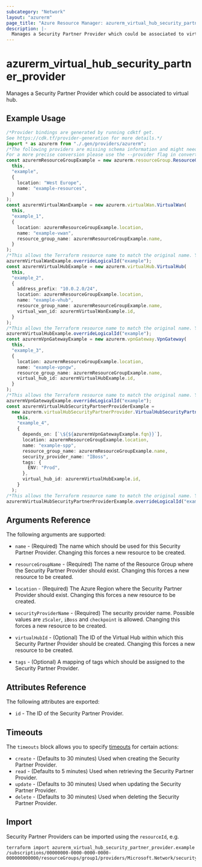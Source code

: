 ```yaml
---
subcategory: "Network"
layout: "azurerm"
page_title: "Azure Resource Manager: azurerm_virtual_hub_security_partner_provider"
description: |-
  Manages a Security Partner Provider which could be associated to virtual hub.
---
```


# azurerm\_virtual\_hub\_security\_partner\_provider

Manages a Security Partner Provider which could be associated to virtual hub.

## Example Usage

```typescript
/*Provider bindings are generated by running cdktf get.
See https://cdk.tf/provider-generation for more details.*/
import * as azurerm from "./.gen/providers/azurerm";
/*The following providers are missing schema information and might need manual adjustments to synthesize correctly: azurerm.
For a more precise conversion please use the --provider flag in convert.*/
const azurermResourceGroupExample = new azurerm.resourceGroup.ResourceGroup(
  this,
  "example",
  {
    location: "West Europe",
    name: "example-resources",
  }
);
const azurermVirtualWanExample = new azurerm.virtualWan.VirtualWan(
  this,
  "example_1",
  {
    location: azurermResourceGroupExample.location,
    name: "example-vwan",
    resource_group_name: azurermResourceGroupExample.name,
  }
);
/*This allows the Terraform resource name to match the original name. You can remove the call if you don't need them to match.*/
azurermVirtualWanExample.overrideLogicalId("example");
const azurermVirtualHubExample = new azurerm.virtualHub.VirtualHub(
  this,
  "example_2",
  {
    address_prefix: "10.0.2.0/24",
    location: azurermResourceGroupExample.location,
    name: "example-vhub",
    resource_group_name: azurermResourceGroupExample.name,
    virtual_wan_id: azurermVirtualWanExample.id,
  }
);
/*This allows the Terraform resource name to match the original name. You can remove the call if you don't need them to match.*/
azurermVirtualHubExample.overrideLogicalId("example");
const azurermVpnGatewayExample = new azurerm.vpnGateway.VpnGateway(
  this,
  "example_3",
  {
    location: azurermResourceGroupExample.location,
    name: "example-vpngw",
    resource_group_name: azurermResourceGroupExample.name,
    virtual_hub_id: azurermVirtualHubExample.id,
  }
);
/*This allows the Terraform resource name to match the original name. You can remove the call if you don't need them to match.*/
azurermVpnGatewayExample.overrideLogicalId("example");
const azurermVirtualHubSecurityPartnerProviderExample =
  new azurerm.virtualHubSecurityPartnerProvider.VirtualHubSecurityPartnerProvider(
    this,
    "example_4",
    {
      depends_on: [`\${${azurermVpnGatewayExample.fqn}}`],
      location: azurermResourceGroupExample.location,
      name: "example-spp",
      resource_group_name: azurermResourceGroupExample.name,
      security_provider_name: "IBoss",
      tags: {
        ENV: "Prod",
      },
      virtual_hub_id: azurermVirtualHubExample.id,
    }
  );
/*This allows the Terraform resource name to match the original name. You can remove the call if you don't need them to match.*/
azurermVirtualHubSecurityPartnerProviderExample.overrideLogicalId("example");

```

## Arguments Reference

The following arguments are supported:

*   `name` - (Required) The name which should be used for this Security Partner Provider. Changing this forces a new resource to be created.

*   `resourceGroupName` - (Required) The name of the Resource Group where the Security Partner Provider should exist. Changing this forces a new resource to be created.

*   `location` - (Required) The Azure Region where the Security Partner Provider should exist. Changing this forces a new resource to be created.

*   `securityProviderName` - (Required) The security provider name. Possible values are `zScaler`, `iBoss` and `checkpoint` is allowed. Changing this forces a new resource to be created.

*   `virtualHubId` - (Optional) The ID of the Virtual Hub within which this Security Partner Provider should be created. Changing this forces a new resource to be created.

*   `tags` - (Optional) A mapping of tags which should be assigned to the Security Partner Provider.

## Attributes Reference

The following attributes are exported:

* `id` - The ID of the Security Partner Provider.

## Timeouts

The `timeouts` block allows you to specify [timeouts](https://www.terraform.io/language/resources/syntax#operation-timeouts) for certain actions:

* `create` - (Defaults to 30 minutes) Used when creating the Security Partner Provider.
* `read` - (Defaults to 5 minutes) Used when retrieving the Security Partner Provider.
* `update` - (Defaults to 30 minutes) Used when updating the Security Partner Provider.
* `delete` - (Defaults to 30 minutes) Used when deleting the Security Partner Provider.

## Import

Security Partner Providers can be imported using the `resourceId`, e.g.

```shell
terraform import azurerm_virtual_hub_security_partner_provider.example /subscriptions/00000000-0000-0000-0000-000000000000/resourceGroups/group1/providers/Microsoft.Network/securityPartnerProviders/securityPartnerProvider1
```
